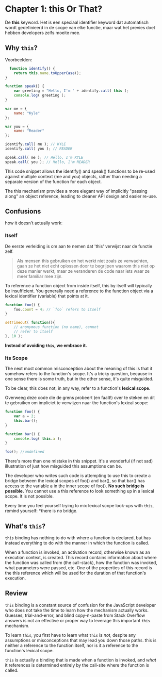 # Chapter 1: this Or That?


De __this__ keyword. Het is een speciaal identifier keyword dat automatisch wordt gedefinieerd in de scope van elke functie, maar wat het previes doet hebben developers zelfs moeite mee.


## Why `this`?
Voorbeelden:
```js
  function identify() {
	return this.name.toUpperCase();
}

function speak() {
	var greeting = "Hello, I'm " + identify.call( this );
	console.log( greeting );
}

var me = {
	name: "Kyle"
};

var you = {
	name: "Reader"
};

identify.call( me ); // KYLE
identify.call( you ); // READER

speak.call( me ); // Hello, I'm KYLE
speak.call( you ); // Hello, I'm READER
```
This code snippet allows the identify() and speak() functions to be re-used against multiple context (me and you) objects, rather than needing a separate version of the function for each object.

The this mechanism provides a more elegant way of implicitly "passing along" an object reference, leading to cleaner API design and easier re-use.

## Confusions

how it doesn't actually work:

### Itself

De eerste verleiding is om aan te nemen dat 'this' verwijst naar de functie zelf.

> Als mensen this gebruiken en het werkt niet zoals ze verwachten, gaan ze het niet echt oplossen door te begrijpen waarom this niet op deze manier werkt, maar ze veranderen de code naar iets waar ze meer familiar mee zijn. 

To reference a function object from inside itself, this by itself will typically be insufficient. You generally need a reference to the function object via a lexical identifier (variable) that points at it.

```js
function foo() {
	foo.count = 4; // `foo` refers to itself
}

setTimeout( function(){
	// anonymous function (no name), cannot
	// refer to itself
}, 10 );
```

__Instead of avoiding `this`, we embrace it.__

### Its Scope

The next most common misconception about the meaning of this is that it somehow refers to the function's scope. It's a tricky question, because in one sense there is some truth, but in the other sense, it's quite misguided.

To be clear, this does not, in any way, refer to a function's __lexical scope__.

Overweeg deze code die de grens probeert (en faalt!) over te steken en dit te gebruiken om impliciet te verwijzen naar the function's lexical scope:

```js
function foo() {
	var a = 2;
	this.bar();
}

function bar() {
	console.log( this.a );
}

foo(); //undefined
```
There's more than one mistake in this snippet. It's a wonderful (if not sad) illustration of just how misguided this assumptions can be.

The developer who writes such code is attempting to use this to create a bridge between the lexical scopes of foo() and bar(), so that bar() has access to the variable a in the inner scope of foo(). __No such bridge is possible.__ You cannot use a this reference to look something up in a lexical scope. It is not possible.

Every time you feel yourself trying to mix lexical scope look-ups with `this`, remind yourself: *there is no bridge.

## What's `this`?

`this` binding has nothing to do with where a function is declared, but has instead everything to do with the manner in which the function is called.

When a function is invoked, an activation record, otherwise known as an execution context, is created. This record contains information about where the function was called from (the call-stack), how the function was invoked, what parameters were passed, etc. One of the properties of this record is the this reference which will be used for the duration of that function's execution.

## Review
`this` binding is a constant source of confusion for the JavaScript developer who does not take the time to learn how the mechanism actually works. Guesses, trial-and-error, and blind copy-n-paste from Stack Overflow answers is not an effective or proper way to leverage this important `this` mechanism.

To learn `this`, you first have to learn what `this` is *not*, despite any assumptions or misconceptions that may lead you down those paths. this is neither a reference to the function itself, nor is it a reference to the function's lexical scope.

`this` is actually a binding that is made when a function is invoked, and *what* it references is determined entirely by the call-site where the function is called.
